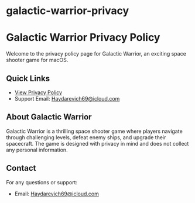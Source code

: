 # galactic-warrior-privacy
# Galactic Warrior Privacy Policy

Welcome to the privacy policy page for Galactic Warrior, an exciting space shooter game for macOS.

## Quick Links
- [View Privacy Policy](index.html)
- Support Email: Haydarevich69@icloud.com

## About Galactic Warrior
Galactic Warrior is a thrilling space shooter game where players navigate through challenging levels, defeat enemy ships, and upgrade their spacecraft. The game is designed with privacy in mind and does not collect any personal information.

## Contact
For any questions or support:
- Email: Haydarevich69@icloud.com
